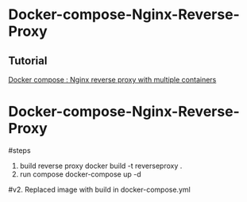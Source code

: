 Docker-compose-Nginx-Reverse-Proxy
===================================

Tutorial
---------

[Docker compose : Nginx reverse proxy with multiple containers](http://www.bogotobogo.com/DevOps/Docker/Docker-Compose-Nginx-Reverse-Proxy-Multiple-Containers.php) 
# Docker-compose-Nginx-Reverse-Proxy


#steps
1. build reverse proxy
 docker build -t reverseproxy .
2. run compose
docker-compose up -d



#v2.
Replaced image with build in docker-compose.yml

